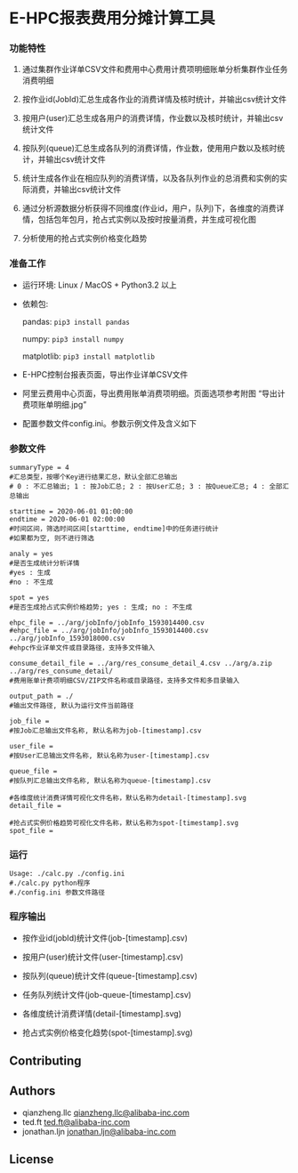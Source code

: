 # E-HPC报表费用分摊计算工具
### 功能特性
1. 通过集群作业详单CSV文件和费用中心费用计费项明细账单分析集群作业任务消费明细

2. 按作业id(JobId)汇总生成各作业的消费详情及核时统计，并输出csv统计文件

3. 按用户(user)汇总生成各用户的消费详情，作业数以及核时统计，并输出csv统计文件

4. 按队列(queue)汇总生成各队列的消费详情，作业数，使用用户数以及核时统计，并输出csv统计文件

5. 统计生成各作业在相应队列的消费详情，以及各队列作业的总消费和实例的实际消费，并输出csv统计文件

6. 通过分析源数据分析获得不同维度(作业id，用户，队列)下，各维度的消费详情，包括包年包月，抢占式实例以及按时按量消费，并生成可视化图

7. 分析使用的抢占式实例价格变化趋势

### 准备工作

* 运行环境: Linux / MacOS + Python3.2 以上
* 依赖包: 

    pandas: `pip3 install pandas`

    numpy: `pip3 install numpy`
    
    matplotlib: `pip3 install matplotlib`

* E-HPC控制台报表页面，导出作业详单CSV文件

* 阿里云费用中心页面，导出费用账单消费项明细。页面选项参考附图 “导出计费项账单明细.jpg”

* 配置参数文件config.ini。参数示例文件及含义如下

### 参数文件
    summaryType = 4
    #汇总类型，按哪个Key进行结果汇总，默认全部汇总输出
    # 0 : 不汇总输出; 1 : 按Job汇总; 2 : 按User汇总; 3 : 按Queue汇总; 4 : 全部汇总输出
    
    starttime = 2020-06-01 01:00:00
    endtime = 2020-06-01 02:00:00
    #时间区间，筛选时间区间[starttime, endtime]中的任务进行统计
    #如果都为空, 则不进行筛选

    analy = yes 
    #是否生成统计分析详情
    #yes : 生成
    #no : 不生成

    spot = yes  
    #是否生成抢占式实例价格趋势; yes : 生成; no : 不生成

    ehpc_file = ../arg/jobInfo/jobInfo_1593014400.csv
    #ehpc_file = ../arg/jobInfo/jobInfo_1593014400.csv ../arg/jobInfo_1593018000.csv
    #ehpc作业详单文件或目录路径，支持多文件输入
    
    consume_detail_file = ../arg/res_consume_detail_4.csv ../arg/a.zip ../arg/res_consume_detail/
    #费用账单计费项明细CSV/ZIP文件名称或目录路径，支持多文件和多目录输入
    
    output_path = ./
    #输出文件路径, 默认为运行文件当前路径
    
    job_file =
    #按Job汇总输出文件名称, 默认名称为job-[timestamp].csv
  
    user_file =
    #按User汇总输出文件名称, 默认名称为user-[timestamp].csv

    queue_file =
    #按队列汇总输出文件名称, 默认名称为queue-[timestamp].csv
    
    #各维度统计消费详情可视化文件名称，默认名称为detail-[timestamp].svg
    detail_file =
    
    #抢占式实例价格趋势可视化文件名称，默认名称为spot-[timestamp].svg
    spot_file =
 
### 运行

```
Usage: ./calc.py ./config.ini
#./calc.py python程序
#./config.ini 参数文件路径
```

### 程序输出
- 按作业id(jobId)统计文件(job-[timestamp].csv)

- 按用户(user)统计文件(user-[timestamp].csv)

- 按队列(queue)统计文件(queue-[timestamp].csv)

- 任务队列统计文件(job-queue-[timestamp].csv)

- 各维度统计消费详情(detail-[timestamp].svg)

- 抢占式实例价格变化趋势(spot-[timestamp].svg)

## Contributing

## Authors

* qianzheng.llc <qianzheng.llc@alibaba-inc.com>
* ted.ft <ted.ft@alibaba-inc.com>
* jonathan.ljn <jonathan.ljn@alibaba-inc.com>

## License